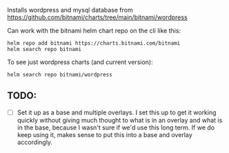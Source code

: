 Installs wordpress and mysql database from https://github.com/bitnami/charts/tree/main/bitnami/wordpress

Can work with the bitnami helm chart repo on the cli like this:

```
helm repo add bitnami https://charts.bitnami.com/bitnami
helm search repo bitnami
```

To see just wordpress charts (and current version):

```
helm search repo bitnami/wordpress
```

## TODO:

- [ ] Set it up as a base and multiple overlays. I set this up to get it working quickly without giving much thought to what is in an overlay and what is in the base, because I wasn't sure if we'd use this long term. If we do keep using it, makes sense to put this into a base and overlay accordingly.
